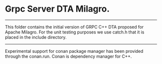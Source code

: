 # Grpc Server DTA Milagro.
____________________________

This folder contains the initial version of GRPC C++ DTA proposed for Apache Milagro. For the unit testing purposes we 
use catch.h that it is placed in the include directory.

_____

Experimental support for conan package manager has been provided through the conan.run. Conan is dependency manager for C++.


